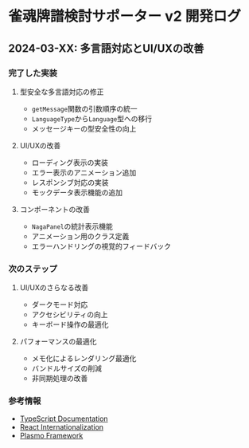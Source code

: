 # 雀魂牌譜検討サポーター v2 開発ログ

## 2024-03-XX: 多言語対応とUI/UXの改善

### 完了した実装

1. 型安全な多言語対応の修正
   - `getMessage`関数の引数順序の統一
   - `LanguageType`から`Language`型への移行
   - メッセージキーの型安全性の向上

2. UI/UXの改善
   - ローディング表示の実装
   - エラー表示のアニメーション追加
   - レスポンシブ対応の実装
   - モックデータ表示機能の追加

3. コンポーネントの改善
   - `NagaPanel`の統計表示機能
   - アニメーション用のクラス定義
   - エラーハンドリングの視覚的フィードバック

### 次のステップ

1. UI/UXのさらなる改善
   - ダークモード対応
   - アクセシビリティの向上
   - キーボード操作の最適化

2. パフォーマンスの最適化
   - メモ化によるレンダリング最適化
   - バンドルサイズの削減
   - 非同期処理の改善

### 参考情報

- [TypeScript Documentation](https://www.typescriptlang.org/docs/)
- [React Internationalization](https://react.i18next.com/)
- [Plasmo Framework](https://docs.plasmo.com/)
